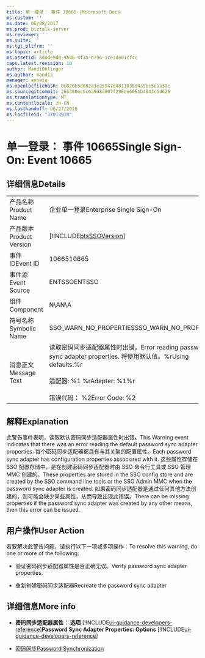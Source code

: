 ```yaml
---
title: 单一登录： 事件 10665 |Microsoft Docs
ms.custom: ''
ms.date: 06/08/2017
ms.prod: biztalk-server
ms.reviewer: ''
ms.suite: ''
ms.tgt_pltfrm: ''
ms.topic: article
ms.assetid: 8d0de9d0-9b46-4f3a-b796-1ce3de01cf4c
caps.latest.revision: 10
author: MandiOhlinger
ms.author: mandia
manager: anneta
ms.openlocfilehash: 0e820b5d682a3ea5947d4811038d4a9bc5eaa38c
ms.sourcegitcommit: 266308ec5c6a9d8d80ff298ee6051b4843c5d626
ms.translationtype: MT
ms.contentlocale: zh-CN
ms.lasthandoff: 06/27/2018
ms.locfileid: "37013918"
---
```

# <a name="single-sign-on-event-10665"></a><span data-ttu-id="4d123-102">单一登录： 事件 10665</span><span class="sxs-lookup"><span data-stu-id="4d123-102">Single Sign-On: Event 10665</span></span>
## <a name="details"></a><span data-ttu-id="4d123-103">详细信息</span><span class="sxs-lookup"><span data-stu-id="4d123-103">Details</span></span>  

|                 |                                                                                                                        |
|-----------------|------------------------------------------------------------------------------------------------------------------------|
|  <span data-ttu-id="4d123-104">产品名称</span><span class="sxs-lookup"><span data-stu-id="4d123-104">Product Name</span></span>   |                                               <span data-ttu-id="4d123-105">企业单一登录</span><span class="sxs-lookup"><span data-stu-id="4d123-105">Enterprise Single Sign-On</span></span>                                                |
| <span data-ttu-id="4d123-106">产品版本</span><span class="sxs-lookup"><span data-stu-id="4d123-106">Product Version</span></span> |                               [!INCLUDE[btsSSOVersion](../includes/btsssoversion-md.md)]                               |
|    <span data-ttu-id="4d123-107">事件 ID</span><span class="sxs-lookup"><span data-stu-id="4d123-107">Event ID</span></span>     |                                                         <span data-ttu-id="4d123-108">10665</span><span class="sxs-lookup"><span data-stu-id="4d123-108">10665</span></span>                                                          |
|  <span data-ttu-id="4d123-109">事件源</span><span class="sxs-lookup"><span data-stu-id="4d123-109">Event Source</span></span>   |                                                         <span data-ttu-id="4d123-110">ENTSSO</span><span class="sxs-lookup"><span data-stu-id="4d123-110">ENTSSO</span></span>                                                         |
|    <span data-ttu-id="4d123-111">组件</span><span class="sxs-lookup"><span data-stu-id="4d123-111">Component</span></span>    |                                                          <span data-ttu-id="4d123-112">N\A</span><span class="sxs-lookup"><span data-stu-id="4d123-112">N\A</span></span>                                                           |
|  <span data-ttu-id="4d123-113">符号名称</span><span class="sxs-lookup"><span data-stu-id="4d123-113">Symbolic Name</span></span>  |                                                 <span data-ttu-id="4d123-114">SSO_WARN_NO_PROPERTIES</span><span class="sxs-lookup"><span data-stu-id="4d123-114">SSO_WARN_NO_PROPERTIES</span></span>                                                 |
|  <span data-ttu-id="4d123-115">消息正文</span><span class="sxs-lookup"><span data-stu-id="4d123-115">Message Text</span></span>   | <span data-ttu-id="4d123-116">读取密码同步适配器属性时出错。</span><span class="sxs-lookup"><span data-stu-id="4d123-116">Error reading password sync adapter properties.</span></span> <span data-ttu-id="4d123-117">将使用默认值。%r</span><span class="sxs-lookup"><span data-stu-id="4d123-117">Using defaults.%r</span></span><br /><br /> <span data-ttu-id="4d123-118">适配器: %1 %r</span><span class="sxs-lookup"><span data-stu-id="4d123-118">Adapter: %1%r</span></span><br /><br /> <span data-ttu-id="4d123-119">错误代码： %2</span><span class="sxs-lookup"><span data-stu-id="4d123-119">Error Code: %2</span></span> |

## <a name="explanation"></a><span data-ttu-id="4d123-120">解释</span><span class="sxs-lookup"><span data-stu-id="4d123-120">Explanation</span></span>  
 <span data-ttu-id="4d123-121">此警告事件表明，读取默认密码同步适配器属性时出错。</span><span class="sxs-lookup"><span data-stu-id="4d123-121">This Warning event indicates that there was an error reading the default password sync adapter properties.</span></span> <span data-ttu-id="4d123-122">每个密码同步适配器都具有与其关联的配置属性。</span><span class="sxs-lookup"><span data-stu-id="4d123-122">Each password sync adapter has configuration properties associated with it.</span></span> <span data-ttu-id="4d123-123">这些属性存储在 SSO 配置存储中，是在创建密码同步适配器时由 SSO 命令行工具或 SSO 管理 MMC 创建的。</span><span class="sxs-lookup"><span data-stu-id="4d123-123">These properties are stored in the SSO config store and are created by the SSO command line tools or the SSO Admin MMC when the password sync adapter is created.</span></span>  <span data-ttu-id="4d123-124">如果密码同步适配器是通过任何其他方法创建的，则可能会缺少某些属性，从而导致出现此错误。</span><span class="sxs-lookup"><span data-stu-id="4d123-124">There can be missing properties if the password sync adapter was created by any other means, then this error can be issued.</span></span>  

## <a name="user-action"></a><span data-ttu-id="4d123-125">用户操作</span><span class="sxs-lookup"><span data-stu-id="4d123-125">User Action</span></span>  
 <span data-ttu-id="4d123-126">若要解决此警告问题，请执行以下一项或多项操作：</span><span class="sxs-lookup"><span data-stu-id="4d123-126">To resolve this warning, do one or more of the following:</span></span>  

-   <span data-ttu-id="4d123-127">验证密码同步适配器属性是否正确无误。</span><span class="sxs-lookup"><span data-stu-id="4d123-127">Verify password sync adapter properties.</span></span>  

-   <span data-ttu-id="4d123-128">重新创建密码同步适配器</span><span class="sxs-lookup"><span data-stu-id="4d123-128">Recreate the password sync adapter</span></span>  

## <a name="more-info"></a><span data-ttu-id="4d123-129">详细信息</span><span class="sxs-lookup"><span data-stu-id="4d123-129">More info</span></span>

- <span data-ttu-id="4d123-130">**密码同步适配器属性： 选项** [!INCLUDE[ui-guidance-developers-reference](../includes/ui-guidance-developers-reference.md)]</span><span class="sxs-lookup"><span data-stu-id="4d123-130">**Password Sync Adapter Properties: Options** [!INCLUDE[ui-guidance-developers-reference](../includes/ui-guidance-developers-reference.md)]</span></span>

- [<span data-ttu-id="4d123-131">密码同步</span><span class="sxs-lookup"><span data-stu-id="4d123-131">Password Synchronization</span></span>](../core/password-synchronization2.md)
